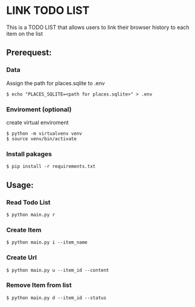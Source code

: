 # **LINK TODO LIST**    
This is a TODO LIST that allows users to link their browser history to each item on the list
    
## **Prerequest**:    
### Data    
Assign the path for places.sqlite to .env    
```    
$ echo "PLACES_SQLITE=<path for places.sqlite>" > .env    
```    
    
### Enviroment (optional)    
create virtual enviroment <br>    
```    
$ python -m virtualvenv venv    
$ source venv/bin/activate    
```    
    
### Install pakages    
```    
$ pip install -r requirements.txt    
```    
    
## **Usage**:    
### Read Todo List
```    
$ python main.py r
```

### Create Item
```    
$ python main.py i --item_name
```

### Create Url
```    
$ python main.py u --item_id --content
```

### Remove Item from list
```
$ python main.py d --item_id --status
```
